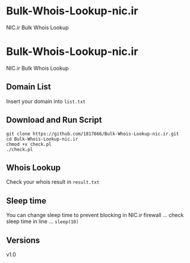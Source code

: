 # Bulk-Whois-Lookup-nic.ir
NIC.ir Bulk Whois Lookup
# Bulk-Whois-Lookup-nic.ir
NIC.ir Bulk Whois Lookup

## Domain List
Insert your domain into `list.txt`

## Download and Run Script
```
git clone https://github.com/1817666/Bulk-Whois-Lookup-nic.ir.git
cd Bulk-Whois-Lookup-nic.ir
chmod +x check.pl
./check.pl
```

## Whois Lookup 
Check your whois result in `result.txt`

## Sleep time
You can change sleep time to prevent blocking in NIC.ir firewall ...
check sleep time in line ... `sleep(10)`

## Versions
v1.0